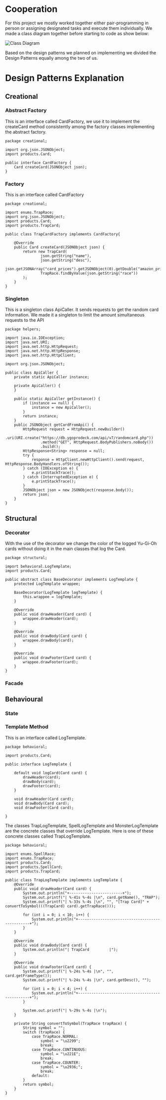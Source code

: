 # Cooperation
For this project we mostly worked together either pair-programming in person or assigning designated tasks and execute them individually.
We made a class diagram together before starting to code as show below:

![Class Diagram](/images/diagram.png)

Based on the design patterns we planned on implementing we divided the Design Patterns equally among the two of us.

# Design Patterns Explanation

## Creational
### Abstract Factory
This is an interface called CardFactory, we use it to implement the createCard method consistently among the factory classes implementing the abstract factory.
```agsl
package creational;

import org.json.JSONObject;
import products.Card;

public interface CardFactory {
    Card createCard(JSONObject json);
}

```
### Factory
This is an interface called CardFactory
```agsl
package creational;

import enums.TrapRace;
import org.json.JSONObject;
import products.Card;
import products.TrapCard;

public class TrapCardFactory implements CardFactory{

    @Override
    public Card createCard(JSONObject json) {
        return new TrapCard(
                json.getString("name"),
                json.getString("desc"),
                json.getJSONArray("card_prices").getJSONObject(0).getDouble("amazon_price"),
                TrapRace.findByValue(json.getString("race"))
        );
    }
}
```
### Singleton
This is a singleton class ApiCaller. It sends requests to get the random card information. We made it a singleton to limit the amount simultaneous requests to the API
```agsl
package helpers;

import java.io.IOException;
import java.net.URI;
import java.net.http.HttpRequest;
import java.net.http.HttpResponse;
import java.net.http.HttpClient;

import org.json.JSONObject;

public class ApiCaller {
    private static ApiCaller instance;

    private ApiCaller() {
    }

    public static ApiCaller getInstance() {
        if (instance == null) {
            instance = new ApiCaller();
        }
        return instance;
    }
    public JSONObject getCardFromApi() {
        HttpRequest request = HttpRequest.newBuilder()
                .uri(URI.create("https://db.ygoprodeck.com/api/v7/randomcard.php"))
                .method("GET", HttpRequest.BodyPublishers.noBody())
                .build();
        HttpResponse<String> response = null;
        try {
            response = HttpClient.newHttpClient().send(request, HttpResponse.BodyHandlers.ofString());
        } catch (IOException e) {
            e.printStackTrace();
        } catch (InterruptedException e) {
            e.printStackTrace();
        }
        JSONObject json = new JSONObject(response.body());
        return json;
    }
}
```
## Structural
### Decorator
With the use of the decorator we change the color of the logged Yu-Gi-Oh cards without doing it in the main classes that log the Card.
```agsl
package structural;

import behavioral.LogTemplate;
import products.Card;

public abstract class BaseDecorator implements LogTemplate {
    protected LogTemplate wrappee;

    BaseDecorator(LogTemplate logTemplate) {
        this.wrappee = logTemplate;
    }

    @Override
    public void drawHeader(Card card) {
        wrappee.drawHeader(card);
    }

    @Override
    public void drawBody(Card card) {
        wrappee.drawBody(card);
    }

    @Override
    public void drawFooter(Card card) {
        wrappee.drawFooter(card);
    }
}

```
### Facade

## Behavioural
### State

### Template Method
This is an interface called LogTemplate.
```agsl
package behavioral;

import products.Card;

public interface LogTemplate {

    default void logCard(Card card) {
        drawHeader(card);
        drawBody(card);
        drawFooter(card);
    }

    void drawHeader(Card card);
    void drawBody(Card card);
    void drawFooter(Card card);

}
```
The classes TrapLogTemplate, SpellLogTemplate and MonsterLogTemplate are the concrete classes that override LogTemplate. Here is one of these concrete classes called TrapLogTemplate.
```agsl
package behavioral;

import enums.SpellRace;
import enums.TrapRace;
import products.Card;
import products.SpellCard;
import products.TrapCard;

public class TrapLogTemplate implements LogTemplate {
    @Override
    public void drawHeader(Card card) {
        System.out.println("+------------------------+");
        System.out.printf("| %-41s %-4s |\n", card.getName(), "TRAP");
        System.out.printf("| %-33s %-4s |\n", "", "[Trap Card]" + convertToSymbol(((TrapCard) card).getTrapRace()));

        for (int i = 0; i < 10; i++) {
            System.out.println("+------------------------------------------------+");
        }
    }

    @Override
    public void drawBody(Card card) {
        System.out.println("| TrapCard         |");
    }

    @Override
    public void drawFooter(Card card) {
        System.out.printf("| %-24s %-4s |\n", "", card.getFrameType());
        System.out.printf("| %-24s %-4s |\n", card.getDesc(), "");

        for (int i = 0; i < 4; i++) {
            System.out.println("+------------------------------------------------+");
        }

        System.out.printf("| %-29s %-4s |\n");
    }

    private String convertToSymbol(TrapRace trapRace) {
        String symbol = "";
        switch (trapRace) {
            case TrapRace.NORMAL:
                symbol = "\u2299";
                break;
            case TrapRace.CONTINUOUS:
                symbol = "\u221E";
                break;
            case TrapRace.COUNTER:
                symbol = "\u2936;";
                break;
            default:
        }
        return symbol;
    }
}
```

